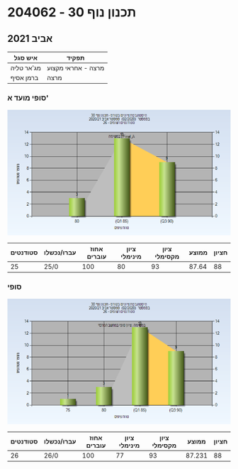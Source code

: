 # 204062 - תכנון נוף 30

## אביב 2021

| איש סגל | תפקיד |
| ---- | ---- |
| מג'אר טליה | מרצה - אחראי מקצוע |
| ברמן אסיף | מרצה |

### סופי מועד א'

![202002 Final_A](202002/Final_A.png)

| סטודנטים | עברו/נכשלו | אחוז עוברים | ציון מינימלי | ציון מקסימלי | ממוצע | חציון |
| ---- | ---- | ---- | ---- | ---- | ---- | ---- |
| 25 | 25/0 | 100 | 80 | 93 | 87.64 | 88 |

### סופי

![202002 Finals](202002/Finals.png)

| סטודנטים | עברו/נכשלו | אחוז עוברים | ציון מינימלי | ציון מקסימלי | ממוצע | חציון |
| ---- | ---- | ---- | ---- | ---- | ---- | ---- |
| 26 | 26/0 | 100 | 77 | 93 | 87.231 | 88 |

